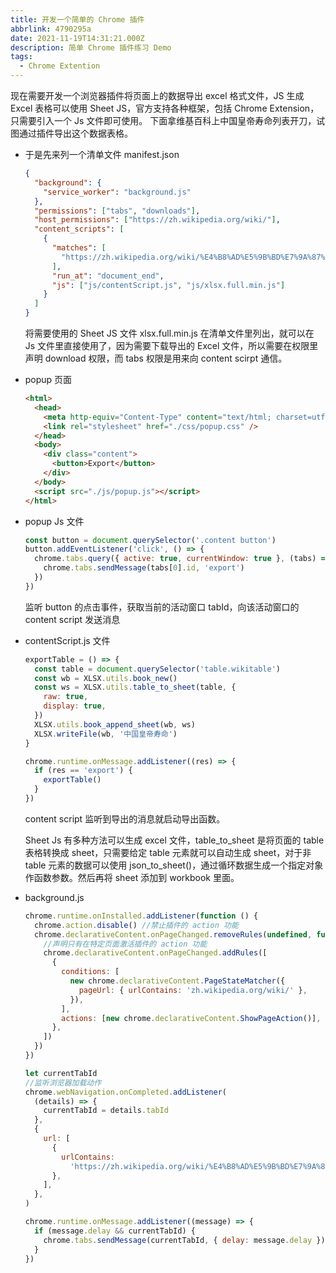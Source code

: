 ```yaml
---
title: 开发一个简单的 Chrome 插件
abbrlink: 4790295a
date: 2021-11-19T14:31:21.000Z
description: 简单 Chrome 插件练习 Demo
tags:
  - Chrome Extention
---
```


现在需要开发一个浏览器插件将页面上的数据导出 excel 格式文件，JS 生成 Excel 表格可以使用 Sheet JS，官方支持各种框架，包括 Chrome Extension，只需要引入一个 Js 文件即可使用。
下面拿维基百科上中国皇帝寿命列表开刀，试图通过插件导出这个数据表格。

<!-- more -->

- 于是先来列一个清单文件 manifest.json

  ```json
  {
    "background": {
      "service_worker": "background.js"
    },
    "permissions": ["tabs", "downloads"],
    "host_permissions": ["https://zh.wikipedia.org/wiki/"],
    "content_scripts": [
      {
        "matches": [
          "https://zh.wikipedia.org/wiki/%E4%B8%AD%E5%9B%BD%E7%9A%87%E5%B8%9D%E5%AF%BF%E5%91%BD%E5%88%97%E8%A1%A8"
        ],
        "run_at": "document_end",
        "js": ["js/contentScript.js", "js/xlsx.full.min.js"]
      }
    ]
  }
  ```

  将需要使用的 Sheet JS 文件 xlsx.full.min.js 在清单文件里列出，就可以在 Js 文件里直接使用了，因为需要下载导出的 Excel 文件，所以需要在权限里声明 download 权限，而 tabs 权限是用来向 content scirpt 通信。

- popup 页面

  ```html
  <html>
    <head>
      <meta http-equiv="Content-Type" content="text/html; charset=utf-8" />
      <link rel="stylesheet" href="./css/popup.css" />
    </head>
    <body>
      <div class="content">
        <button>Export</button>
      </div>
    </body>
    <script src="./js/popup.js"></script>
  </html>
  ```

- popup Js 文件

  ```js
  const button = document.querySelector('.content button')
  button.addEventListener('click', () => {
    chrome.tabs.query({ active: true, currentWindow: true }, (tabs) => {
      chrome.tabs.sendMessage(tabs[0].id, 'export')
    })
  })
  ```

  监听 button 的点击事件，获取当前的活动窗口 tabId，向该活动窗口的 content script 发送消息

- contentScript.js 文件

  ```js
  exportTable = () => {
    const table = document.querySelector('table.wikitable')
    const wb = XLSX.utils.book_new()
    const ws = XLSX.utils.table_to_sheet(table, {
      raw: true,
      display: true,
    })
    XLSX.utils.book_append_sheet(wb, ws)
    XLSX.writeFile(wb, '中国皇帝寿命')
  }

  chrome.runtime.onMessage.addListener((res) => {
    if (res == 'export') {
      exportTable()
    }
  })
  ```

  content script 监听到导出的消息就启动导出函数。

  Sheet Js 有多种方法可以生成 excel 文件，table_to_sheet 是将页面的 table 表格转换成 sheet，只需要给定 table 元素就可以自动生成 sheet，对于非 table 元素的数据可以使用 json_to_sheet()，通过循环数据生成一个指定对象作函数参数。然后再将 sheet 添加到 workbook 里面。

- background.js

  ```js
  chrome.runtime.onInstalled.addListener(function () {
    chrome.action.disable() //禁止插件的 action 功能
    chrome.declarativeContent.onPageChanged.removeRules(undefined, function () {
      //声明只有在特定页面激活插件的 action 功能
      chrome.declarativeContent.onPageChanged.addRules([
        {
          conditions: [
            new chrome.declarativeContent.PageStateMatcher({
              pageUrl: { urlContains: 'zh.wikipedia.org/wiki/' },
            }),
          ],
          actions: [new chrome.declarativeContent.ShowPageAction()],
        },
      ])
    })
  })

  let currentTabId
  //监听浏览器加载动作
  chrome.webNavigation.onCompleted.addListener(
    (details) => {
      currentTabId = details.tabId
    },
    {
      url: [
        {
          urlContains:
            'https://zh.wikipedia.org/wiki/%E4%B8%AD%E5%9B%BD%E7%9A%87%E5%B8%9D%E5%AF%BF%E5%91%BD%E5%88%97%E8%A1%A8',
        },
      ],
    },
  )

  chrome.runtime.onMessage.addListener((message) => {
    if (message.delay && currentTabId) {
      chrome.tabs.sendMessage(currentTabId, { delay: message.delay })
    }
  })
  ```

